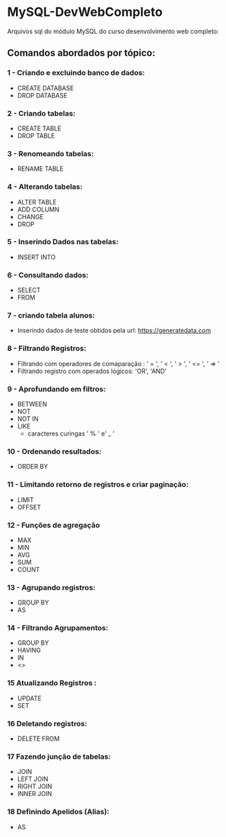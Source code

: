 # MySQL-DevWebCompleto
Arquivos sql do módulo MySQL do curso desenvolvimento web completo:

## Comandos abordados por tópico:
### 1 - Criando e excluindo banco de dados:
  * CREATE DATABASE
  * DROP DATABASE
### 2 - Criando tabelas:
  * CREATE TABLE
  * DROP TABLE
### 3 - Renomeando tabelas:
  * RENAME TABLE
### 4 - Alterando tabelas:
  * ALTER TABLE
  * ADD COLUMN
  * CHANGE
  * DROP
### 5 - Inserindo Dados nas tabelas:
  * INSERT INTO
### 6 - Consultando dados:
  * SELECT
  * FROM
### 7 - criando tabela alunos:
  * Inserindo dados de teste obtidos pela url: https://generatedata.com

### 8 - Filtrando Registros:
  * Filtrando com operadores de comaparação : ' = ', ' < ', ' > ', ' <= ', ' => '
  * Filtrando registro com operados lógicos: 'OR', 'AND' 

### 9 - Aprofundando em filtros:
  * BETWEEN
  * NOT
  * NOT IN
  * LIKE
    - caracteres curingas ' % ' e' _ ' 
### 10 - Ordenando resultados:
  * ORDER BY
### 11 - Limitando retorno de registros e criar paginação:
  * LIMIT
  * OFFSET
### 12 - Funções de agregação 
  * MAX
  * MIN
  * AVG
  * SUM
  * COUNT
### 13 - Agrupando registros:
  * GROUP BY
  * AS
### 14 - Filtrando Agrupamentos:
  * GROUP BY
  * HAVING
  * IN
  * <>
### 15 Atualizando Registros :
  * UPDATE
  * SET
### 16 Deletando registros:
  * DELETE FROM
### 17 Fazendo junção de tabelas:
  * JOIN
  * LEFT JOIN
  * RIGHT JOIN
  * INNER JOIN
### 18 Definindo Apelidos (Alias):
  * AS